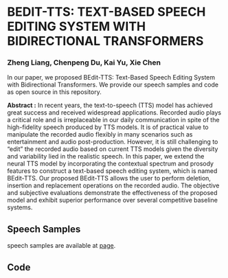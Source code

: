 # BEDIT-TTS: TEXT-BASED SPEECH EDITING SYSTEM WITH BIDIRECTIONAL TRANSFORMERS

### **Zheng Liang, Chenpeng Du, Kai Yu, Xie Chen**

In our paper, we proposed BEdit-TTS: Text-Based Speech Editing System with Bidirectional Transformers. We provide our speech samples and code as open source in this repository.

**Abstract :** In recent years, the text-to-speech (TTS) model has achieved great success and received widespread applications. Recorded audio plays a critical role and is irreplaceable in our daily communication in spite of the high-fidelity speech produced by TTS models. It is of practical value to manipulate the recorded audio flexibly in many scenarios such as entertainment and audio post-production. However, it is still challenging to “edit” the recorded audio based on current TTS models given the diversity and variability lied in the realistic speech. In this paper, we extend the neural TTS model by incorporating the contextual spectrum and prosody features to construct a text-based speech editing system, which is named BEdit-TTS. Our proposed BEdit-TTS allows the user to perform deletion, insertion and replacement operations on the recorded audio. The objective and subjective evaluations  demonstrate the effectiveness of the proposed model and exhibit superior performance over several competitive baseline systems.

## Speech Samples

speech samples are available at [page](https://www.notion.so/Samples-cb3bd2bcb97c42f0bb11c420d72d0ecb).

## Code